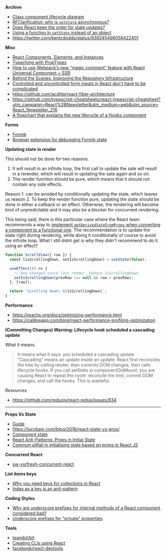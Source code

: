 **Archive**

- [Class component lifecycle diagram](http://projects.wojtekmaj.pl/react-lifecycle-methods-diagram/)
- [RFClarification: why is `setState` asynchronous?](https://github.com/facebook/react/issues/11527)
- [Does React keep the order for state updates?](https://stackoverflow.com/questions/48563650/does-react-keep-the-order-for-state-updates/48610973)
- [Using a function in `setState` instead of an object](https://medium.com/@wisecobbler/using-a-function-in-setstate-instead-of-an-object-1f5cfd6e55d1)
- https://twitter.com/kentcdodds/status/939245496056422401

**Misc**

- [React Components, Elements, and Instances](https://medium.com/@dan_abramov/react-components-elements-and-instances-90800811f8ca)
- [Typeching with PropTypes](https://reactjs.org/docs/typechecking-with-proptypes.html)
- [How to use Webpack’s new “magic comment” feature with React Universal Component + SSR](https://medium.com/faceyspacey/how-to-use-webpacks-new-magic-comment-feature-with-react-universal-component-ssr-a38fd3e296a)
- [Behind the Scenes: Improving the Repository Infrastructure](https://reactjs.org/blog/2017/12/15/improving-the-repository-infrastructure.html)
- [Controlled and uncontrolled form inputs in React don't have to be complicated](https://goshakkk.name/controlled-vs-uncontrolled-inputs-react/)
- https://github.com/acdlite/react-fiber-architecture
- https://github.com/typescript-cheatsheets/react-typescript-cheatsheet?utm_campaign=React%2BNewsletter&utm_medium=web&utm_source=React_Newsletter_216
- [A flowchart that explains the new lifecycle of a Hooks component](https://github.com/donavon/hook-flow)

**Forms**

- [Formik](https://formik.org/)
- [Browser extension for debugging Formik state](https://github.com/petrenkoVitaliy/formik-devtools)

**Updating state in render**

This should not be done for two reasons.

1. It will result in an infinite loop, the first call to update the sate will result in a rerender, which will result in updating the sate again and so on.
2. The render function should be pure, which means that it should not contain any side effects.

Reason 1. can be avoided by conditionally updating the state, which leaves us reason 2. To keep the render function pure, updating the state should be done in either a callback or an effect. Otherwise, the rendering will become kind of unpredictable and it may also be a blocker for concurrent rendering.

This being said, there is this particular case where the React team recommends a way to [implement `getDerivedSateFromProps` when converting a component to a functional one](https://reactjs.org/docs/hooks-faq.html#how-do-i-implement-getderivedstatefromprops). The recommendation is to update the state right during rendering, while doing it conditionally of course to avoid the infinite loop. What I still didnt get is why they didn't recommend to do it using an effect?

```js
function ScrollView({ row }) {
  const [isScrollingDown, setIsScrollingDown] = useState(false);

  useEffect(() => {
    // Row changed since last render. Update isScrollingDown.
    setIsScrollingDown(prevRow !== null && row > prevRow);
  }, [row]);

  return `Scrolling down: ${isScrollingDown}`;
}
```

**Performance**

- https://reactjs.org/docs/optimizing-performance.html
- https://calibreapp.com/blog/react-performance-profiling-optimization

**(Committing Changes) Warning: Lifecycle hook scheduled a cascading update**

What it means.

>It means what it says: you scheduled a cascading update. "Cascading" means an update inside an update. React first reconciles the tree by calling render, then commits DOM changes, then calls lifecycle hooks. If you call setState in componentDidMount, you are causing React to repeat the cycle: reconcile the tree, commit DOM changes, and call the hooks. This is wasteful.

Resources

- https://github.com/reduxjs/react-redux/issues/834

---

**Props Vs State**

- [Guide](https://github.com/uberVU/react-guide/blob/master/props-vs-state.md)
- https://lucybain.com/blog/2016/react-state-vs-pros/
- [Component state](https://reactjs.org/docs/faq-state.html#what-does-setstate-do)
- [React Anti-Patterns: Props in Initial State](https://medium.com/@justintulk/react-anti-patterns-props-in-initial-state-28687846cc2e)
- [Common pitfall in initialising state based on props in React JS](https://hackernoon.com/common-pitfall-in-initialising-state-based-on-props-in-react-js-d56795a944aa)

**Concurrent React**

- [sw-yx/fresh-concurrent-react](https://github.com/sw-yx/fresh-concurrent-react)

**List items keys**

- [Why you need keys for collections in React](https://paulgray.net/keys-in-react/)
- [Index as a key is an anti-pattern](https://medium.com/@robinpokorny/index-as-a-key-is-an-anti-pattern-e0349aece318)

**Coding Styles**

- [Why are underscore prefixes for internal methods of a React component considered bad?](https://github.com/airbnb/javascript/issues/1024)
- [Underscore prefixes for "private" properties](https://github.com/airbnb/javascript/issues/490)

**Tools**

- [teambit/bit](https://github.com/teambit/bit)
- [Creating CLIs using React](https://github.com/vadimdemedes/ink)
- [facebook/react-devtools](https://github.com/facebook/react-devtools)
